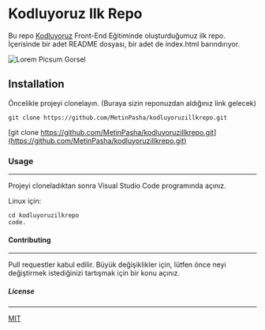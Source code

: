 # Kodluyoruz Ilk Repo
Bu repo [Kodluyoruz](http://kodluyoruz.org) Front-End Eğitiminde oluşturduğumuz ilk repo. İçerisinde bir adet README dosyası, bir adet de index.html barındırıyor.

![Lorem Picsum Gorsel](https://picsum.photos/200/300)

## Installation

Öncelikle projeyi clonelayın. (Buraya sizin reponuzdan aldığınız link gelecek)

```
git clone https://github.com/MetinPasha/kodluyoruzillkrepo.git
```

[git clone https://github.com/MetinPasha/kodluyoruzillkrepo.git](https://github.com/MetinPasha/kodluyoruzillkrepo.git)

### Usage

-------------------------------

Projeyi cloneladıktan sonra Visual Studio Code programında açınız.

Linux için:

```
cd kodluyoruzilkrepo
code.
```

#### Contributing

--------------------------------

Pull requestler kabul edilir. Büyük değişiklikler için, lütfen önce neyi değiştirmek istediğinizi tartışmak için bir konu açınız.

##### License

---

[MIT](https://choosealicense.com/licenses/mit/)
